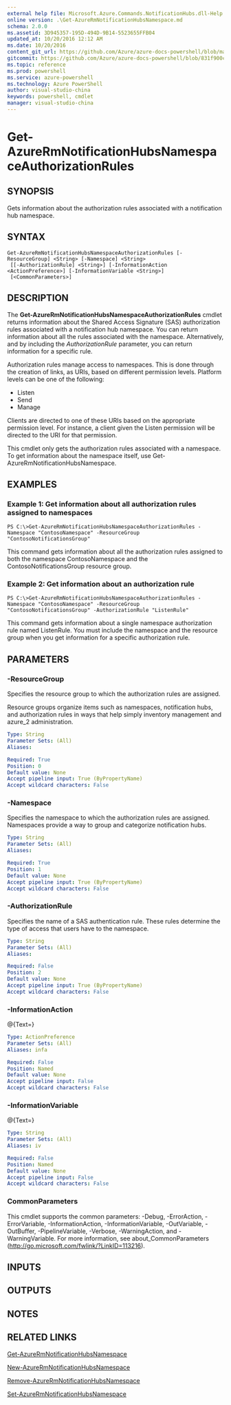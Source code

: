 ```yaml
---
external help file: Microsoft.Azure.Commands.NotificationHubs.dll-Help.xml
online version: .\Get-AzureRmNotificationHubsNamespace.md
schema: 2.0.0
ms.assetid: 3D945357-195D-494D-9B14-5523655FFB04
updated_at: 10/20/2016 12:12 AM
ms.date: 10/20/2016
content_git_url: https://github.com/Azure/azure-docs-powershell/blob/master/azureps-cmdlets-docs/ResourceManager/AzureRM.NotificationHubs/v1.0.12/Get-AzureRmNotificationHubsNamespaceAuthorizationRules.md
gitcommit: https://github.com/Azure/azure-docs-powershell/blob/831f900c1a4babea8fcc8817cfbc25252a1aa872/azureps-cmdlets-docs/ResourceManager/AzureRM.NotificationHubs/v1.0.12/Get-AzureRmNotificationHubsNamespaceAuthorizationRules.md
ms.topic: reference
ms.prod: powershell
ms.service: azure-powershell
ms.technology: Azure PowerShell
author: visual-studio-china
keywords: powershell, cmdlet
manager: visual-studio-china
---
```


# Get-AzureRmNotificationHubsNamespaceAuthorizationRules

## SYNOPSIS
Gets information about the authorization rules associated with a notification hub namespace.

## SYNTAX

```
Get-AzureRmNotificationHubsNamespaceAuthorizationRules [-ResourceGroup] <String> [-Namespace] <String>
 [[-AuthorizationRule] <String>] [-InformationAction <ActionPreference>] [-InformationVariable <String>]
 [<CommonParameters>]
```

## DESCRIPTION
The **Get-AzureRmNotificationHubsNamespaceAuthorizationRules** cmdlet returns information about the Shared Access Signature (SAS) authorization rules associated with a notification hub namespace.
You can return information about all the rules associated with the namespace.
Alternatively, and by including the *AuthorizationRule* parameter, you can return information for a specific rule.

Authorization rules manage access to namespaces.
This is done through the creation of links, as URIs, based on different permission levels.
Platform levels can be one of the following: 

- Listen
- Send
- Manage

Clients are directed to one of these URIs based on the appropriate permission level.
For instance, a client given the Listen permission will be directed to the URI for that permission.

This cmdlet only gets the authorization rules associated with a namespace.
To get information about the namespace itself, use Get-AzureRmNotificationHubsNamespace.

## EXAMPLES

### Example 1: Get information about all authorization rules assigned to namespaces
```
PS C:\>Get-AzureRmNotificationHubsNamespaceAuthorizationRules -Namespace "ContosoNamespace" -ResourceGroup "ContosoNotificationsGroup"
```

This command gets information about all the authorization rules assigned to both the namespace ContosoNamespace and the ContosoNotificationsGroup resource group.

### Example 2: Get information about an authorization rule
```
PS C:\>Get-AzureRmNotificationHubsNamespaceAuthorizationRules -Namespace "ContosoNamespace" -ResourceGroup "ContosoNotificationsGroup" -AuthorizationRule "ListenRule"
```

This command gets information about a single namespace authorization rule named ListenRule.
You must include the namespace and the resource group when you get information for a specific authorization rule.

## PARAMETERS

### -ResourceGroup
Specifies the resource group to which the authorization rules are assigned.

Resource groups organize items such as namespaces, notification hubs, and authorization rules in ways that help simply inventory management and azure_2 administration.

```yaml
Type: String
Parameter Sets: (All)
Aliases: 

Required: True
Position: 0
Default value: None
Accept pipeline input: True (ByPropertyName)
Accept wildcard characters: False
```

### -Namespace
Specifies the namespace to which the authorization rules are assigned.
Namespaces provide a way to group and categorize notification hubs.

```yaml
Type: String
Parameter Sets: (All)
Aliases: 

Required: True
Position: 1
Default value: None
Accept pipeline input: True (ByPropertyName)
Accept wildcard characters: False
```

### -AuthorizationRule
Specifies the name of a SAS authentication rule.
These rules determine the type of access that users have to the namespace.

```yaml
Type: String
Parameter Sets: (All)
Aliases: 

Required: False
Position: 2
Default value: None
Accept pipeline input: True (ByPropertyName)
Accept wildcard characters: False
```

### -InformationAction
@{Text=}

```yaml
Type: ActionPreference
Parameter Sets: (All)
Aliases: infa

Required: False
Position: Named
Default value: None
Accept pipeline input: False
Accept wildcard characters: False
```

### -InformationVariable
@{Text=}

```yaml
Type: String
Parameter Sets: (All)
Aliases: iv

Required: False
Position: Named
Default value: None
Accept pipeline input: False
Accept wildcard characters: False
```

### CommonParameters
This cmdlet supports the common parameters: -Debug, -ErrorAction, -ErrorVariable, -InformationAction, -InformationVariable, -OutVariable, -OutBuffer, -PipelineVariable, -Verbose, -WarningAction, and -WarningVariable. For more information, see about_CommonParameters (http://go.microsoft.com/fwlink/?LinkID=113216).

## INPUTS

## OUTPUTS

## NOTES

## RELATED LINKS

[Get-AzureRmNotificationHubsNamespace](.\Get-AzureRmNotificationHubsNamespace.md)

[New-AzureRmNotificationHubsNamespace](.\New-AzureRmNotificationHubsNamespace.md)

[Remove-AzureRmNotificationHubsNamespace](.\Remove-AzureRmNotificationHubsNamespace.md)

[Set-AzureRmNotificationHubsNamespace](.\Set-AzureRmNotificationHubsNamespace.md)


